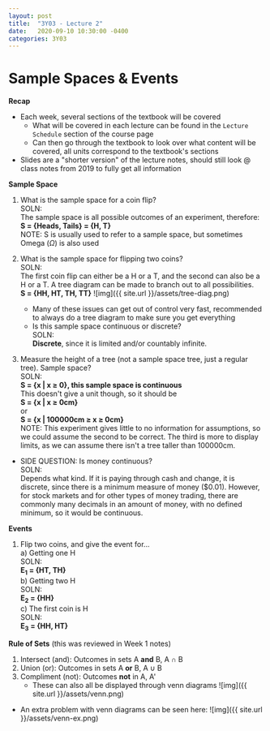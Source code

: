 ```yaml
---
layout: post
title:  "3Y03 - Lecture 2"
date:   2020-09-10 10:30:00 -0400
categories: 3Y03
---
```


Sample Spaces & Events
===

**Recap**
- Each week, several sections of the textbook will be covered
    - What will be covered in each lecture can be found in the `Lecture Schedule` section of the course page
    - Can then go through the textbook to look over what content will be covered, all units correspond to the textbook's sections
- Slides are a "shorter version" of the lecture notes, should still look @ class notes from 2019 to fully get all information


**Sample Space**

1. What is the sample space for a coin flip?  
SOLN:  
The sample space is all possible outcomes of an experiment, therefore:  
**S = {Heads, Tails} = {H, T}**  
NOTE: S is usually used to refer to a sample space, but sometimes Omega ($\Omega$) is also used

2. What is the sample space for flipping two coins?  
SOLN:  
The first coin flip can either be a H or a T, and the second can also be a H or a T. A tree diagram can be made to branch out to all possibilities.  
**S = {HH, HT, TH, TT}**
![img]({{ site.url }}/assets/tree-diag.png)
    - Many of these issues can get out of control very fast, recommended to always do a tree diagram to make sure you get everything
    - Is this sample space continuous or discrete?  
    SOLN:  
    **Discrete**, since it is limited and/or countably infinite.

3. Measure the height of a tree (not a sample space tree, just a regular tree). Sample space?  
SOLN:  
**S = {x | x $\geq$ 0}, this sample space is continuous**  
This doesn't give a unit though, so it should be  
**S = {x | x $\geq$ 0cm}**  
or  
**S = {x | 100000cm $\geq$ x $\geq$ 0cm}**  
NOTE: This experiment gives little to no information for assumptions, so we could assume the second to be correct. The third is more to display limits, as we can assume there isn't a tree taller than 100000cm.

- SIDE QUESTION: Is money continuous?  
SOLN:  
Depends what kind. If it is paying through cash and change, it is discrete, since there is a minimum measure of money ($0.01). However, for stock markets and for other types of money trading, there are commonly many decimals in an amount of money, with no defined minimum, so it would be continuous.

**Events**

1. Flip two coins, and give the event for...  
a) Getting one H  
SOLN:  
**E<sub>1</sub> = {HT, TH}**  
b) Getting two H  
SOLN:  
**E<sub>2</sub> = {HH}**  
c) The first coin is H  
SOLN:  
**E<sub>3</sub> = {HH, HT}**

**Rule of Sets** (this was reviewed in Week 1 notes)

1. Intersect (and): Outcomes in sets A **and** B, A $\cap$ B
2. Union (or): Outcomes in sets A **or** B, A $\cup$ B
3. Compliment (not): Outcomes **not** in A, A'
    - These can also all be displayed through venn diagrams
    ![img]({{ site.url }}/assets/venn.png)
- An extra problem with venn diagrams can be seen here:
![img]({{ site.url }}/assets/venn-ex.png)